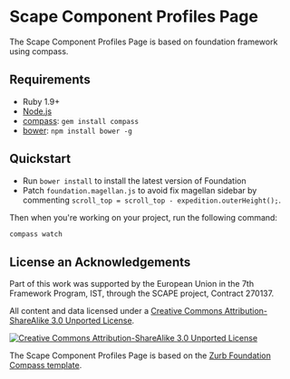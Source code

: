 # Scape Component Profiles Page

The Scape Component Profiles Page is based on foundation framework using compass.

## Requirements

  * Ruby 1.9+
  * [Node.js](http://nodejs.org)
  * [compass](http://compass-style.org/): `gem install compass`
  * [bower](http://bower.io): `npm install bower -g`

## Quickstart

  * Run `bower install` to install the latest version of Foundation
  * Patch `foundation.magellan.js` to avoid fix magellan sidebar by commenting `scroll_top = scroll_top - expedition.outerHeight();`.

Then when you're working on your project, run the following command:

```bash
compass watch
```

## License an Acknowledgements
Part of this work was supported by the European Union in the 7th Framework Program, IST, through the SCAPE project, Contract 270137.

All content and data licensed under a [Creative Commons Attribution-ShareAlike 3.0 Unported License](https://creativecommons.org/licenses/by-sa/3.0/).

[![Creative Commons Attribution-ShareAlike 3.0 Unported License](https://i.creativecommons.org/l/by-sa/3.0/88x31.png)](https://creativecommons.org/licenses/by-sa/3.0/)

The Scape Component Profiles Page is based on the [Zurb Foundation Compass template](https://github.com/zurb/foundation-compass-template).
